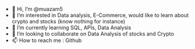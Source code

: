 - 👋 Hi, I’m @muazam5
- 👀 I’m interested in Data analysis, E-Commerce, would like to learn about crypto and stocks (know nothing for instance)
- 🌱 I’m currently learning SQL, APIs, Data Analysis
- 💞️ I’m looking to collaborate on Data Analysis of stocks and Crypto
- 📫 How to reach me : Github

<!---
muazam5/muazam5 is a ✨ special ✨ repository because its `README.md` (this file) appears on your GitHub profile.
You can click the Preview link to take a look at your changes.
--->
